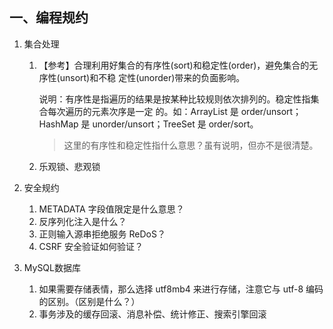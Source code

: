 ## 一、编程规约

1. 集合处理

   1. 【参考】合理利用好集合的有序性(sort)和稳定性(order)，避免集合的无序性(unsort)和不稳 定性(unorder)带来的负面影响。

      说明：有序性是指遍历的结果是按某种比较规则依次排列的。稳定性指集合每次遍历的元素次序是一定 的。如：ArrayList 是 order/unsort；HashMap 是 unorder/unsort；TreeSet 是 order/sort。

      > 这里的有序性和稳定性指什么意思？虽有说明，但亦不是很清楚。
      
   2. 乐观锁、悲观锁
   
2. 安全规约

   1. METADATA 字段值限定是什么意思？
   2. 反序列化注入是什么？
   3. 正则输入源串拒绝服务 ReDoS？
   4. CSRF 安全验证如何验证？

3. MySQL数据库

   1. 如果需要存储表情，那么选择 utf8mb4 来进行存储，注意它与 utf-8 编码的区别。（区别是什么？）
   2. 事务涉及的缓存回滚、消息补偿、统计修正、搜索引擎回滚